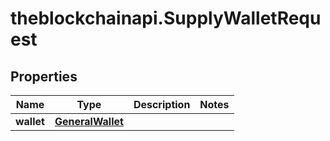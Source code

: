 # theblockchainapi.SupplyWalletRequest

## Properties

Name | Type | Description | Notes
------------ | ------------- | ------------- | -------------
**wallet** | [**GeneralWallet**](GeneralWallet.md) |  | 


